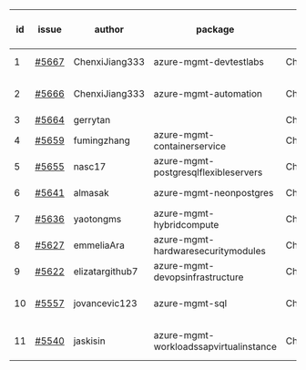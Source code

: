 | id | issue | author | package | assignee | bot advice | created date of issue | target release date | date from target |
| ------ | ------ | ------ | ------ | ------ | ------ | ------ | ------ | :-----: |
| 1 | [#5667](https://github.com/Azure/sdk-release-request/issues/5667) | ChenxiJiang333 | azure-mgmt-devtestlabs | ChenxiJiang333 | new issue. | 11-04 | fail to get. |  |
| 2 | [#5666](https://github.com/Azure/sdk-release-request/issues/5666) | ChenxiJiang333 | azure-mgmt-automation | ChenxiJiang333 | Attention to inconsistent tag. | 11-04 | fail to get. |  |
| 3 | [#5664](https://github.com/Azure/sdk-release-request/issues/5664) | gerrytan |  | ChenxiJiang333 |  | 11-04 |  | 0 |
| 4 | [#5659](https://github.com/Azure/sdk-release-request/issues/5659) | fumingzhang | azure-mgmt-containerservice | ChenxiJiang333 | MultiAPI | 10-30 | 11-12 |  |
| 5 | [#5655](https://github.com/Azure/sdk-release-request/issues/5655) | nasc17 | azure-mgmt-postgresqlflexibleservers | ChenxiJiang333 | OnTime. | 10-29 | 11-01 |  |
| 6 | [#5641](https://github.com/Azure/sdk-release-request/issues/5641) | almasak | azure-mgmt-neonpostgres | ChenxiJiang333 | FirstBeta. TypeSpec. | 10-23 | 11-21 |  |
| 7 | [#5636](https://github.com/Azure/sdk-release-request/issues/5636) | yaotongms | azure-mgmt-hybridcompute | ChenxiJiang333 |  | 10-23 | 11-22 |  |
| 8 | [#5627](https://github.com/Azure/sdk-release-request/issues/5627) | emmeliaAra | azure-mgmt-hardwaresecuritymodules | ChenxiJiang333 |  | 10-22 | 11-22 |  |
| 9 | [#5622](https://github.com/Azure/sdk-release-request/issues/5622) | elizatargithub7 | azure-mgmt-devopsinfrastructure | ChenxiJiang333 | TypeSpec. | 10-16 | 11-22 |  |
| 10 | [#5557](https://github.com/Azure/sdk-release-request/issues/5557) | jovancevic123 | azure-mgmt-sql | ChenxiJiang333 | close to release date. | 10-02 | 11-05 | 0 |
| 11 | [#5540](https://github.com/Azure/sdk-release-request/issues/5540) | jaskisin | azure-mgmt-workloadssapvirtualinstance | ChenxiJiang333 | FirstGA. HoldOn. TypeSpec. | 09-27 | 10-24 |  |
